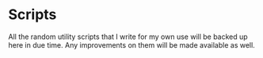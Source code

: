 # Scripts
All the random utility scripts that I write for my own use will be backed up here in due time. Any improvements on them will be made available as well.
